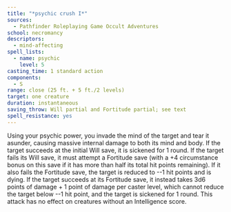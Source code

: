 ```yaml
---
title: "*psychic crush I*"
sources:
  - Pathfinder Roleplaying Game Occult Adventures
school: necromancy
descriptors:
  - mind-affecting
spell_lists:
  - name: psychic
    level: 5
casting_time: 1 standard action
components:
  - S
range: close (25 ft. + 5 ft./2 levels)
target: one creature
duration: instantaneous
saving_throw: Will partial and Fortitude partial; see text
spell_resistance: yes
---
```


Using your psychic power, you invade the mind of the target and tear it asunder, causing massive internal damage to both its mind and body. If the target succeeds at the initial Will save, it is sickened for 1 round. If the target fails its Will save, it must attempt a Fortitude save (with a +4 circumstance bonus on this save if it has more than half its total hit points remaining). If it also fails the Fortitude save, the target is reduced to --1 hit points and is dying. If the target succeeds at its Fortitude save, it instead takes 3d6 points of damage + 1 point of damage per caster level, which cannot reduce the target below --1 hit point, and the target is sickened for 1 round. This attack has no effect on creatures without an Intelligence score.
